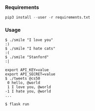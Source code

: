 ### Requirements
```python
pip3 install --user -r requirements.txt
```

### Usage
```
$ ./smile "I love you"
:)
$ ./smile "I hate cats"
:(
$ ./smile "Stanford"
:|
```

```
export API_KEY=value
export API_SECRET=value
$ ./tweets @cs50
 0 hello, @world
 1 I love you, @world
-1 I hate you, @world
...
```

```
$ flask run
```
